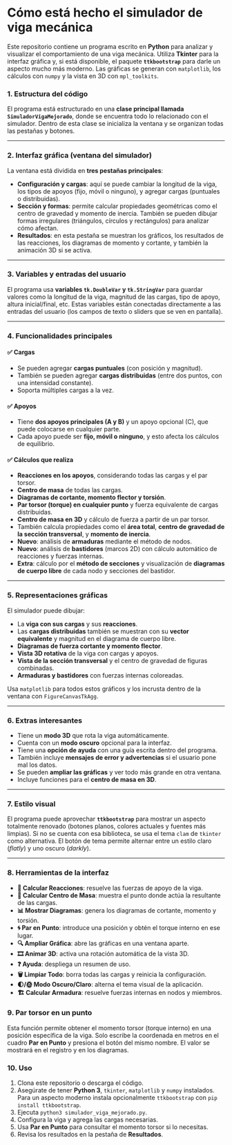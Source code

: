 
# Cómo está hecho el simulador de viga mecánica

Este repositorio contiene un programa escrito en **Python** para analizar y visualizar el comportamiento de una viga mecánica. Utiliza **Tkinter** para la interfaz gráfica y, si está disponible, el paquete **`ttkbootstrap`** para darle un aspecto mucho más moderno. Las gráficas se generan con `matplotlib`, los cálculos con `numpy` y la vista en 3D con `mpl_toolkits`.

### 1. Estructura del código

El programa está estructurado en una **clase principal llamada `SimuladorVigaMejorado`**, donde se encuentra todo lo relacionado con el simulador. Dentro de esta clase se inicializa la ventana y se organizan todas las pestañas y botones.

---

### 2. Interfaz gráfica (ventana del simulador)

La ventana está dividida en **tres pestañas principales**:

* **Configuración y cargas**: aquí se puede cambiar la longitud de la viga, los tipos de apoyos (fijo, móvil o ninguno), y agregar cargas (puntuales o distribuidas).
* **Sección y formas**: permite calcular propiedades geométricas como el centro de gravedad y momento de inercia. También se pueden dibujar formas irregulares (triángulos, círculos y rectángulos) para analizar cómo afectan.
* **Resultados**: en esta pestaña se muestran los gráficos, los resultados de las reacciones, los diagramas de momento y cortante, y también la animación 3D si se activa.

---

### 3. Variables y entradas del usuario

El programa usa **variables `tk.DoubleVar` y `tk.StringVar`** para guardar valores como la longitud de la viga, magnitud de las cargas, tipo de apoyo, altura inicial/final, etc. Estas variables están conectadas directamente a las entradas del usuario (los campos de texto o sliders que se ven en pantalla).

---

### 4. Funcionalidades principales

#### ✅ Cargas

* Se pueden agregar **cargas puntuales** (con posición y magnitud).
* También se pueden agregar **cargas distribuidas** (entre dos puntos, con una intensidad constante).
* Soporta múltiples cargas a la vez.

#### ✅ Apoyos

* Tiene **dos apoyos principales (A y B)** y un apoyo opcional (C), que puede colocarse en cualquier parte.
* Cada apoyo puede ser **fijo, móvil o ninguno**, y esto afecta los cálculos de equilibrio.

#### ✅ Cálculos que realiza

* **Reacciones en los apoyos**, considerando todas las cargas y el par torsor.
* **Centro de masa** de todas las cargas.
* **Diagramas de cortante, momento flector y torsión**.
* **Par torsor (torque) en cualquier punto** y fuerza equivalente de cargas distribuidas.
* **Centro de masa en 3D** y cálculo de fuerza a partir de un par torsor.
* También calcula propiedades como el **área total**, **centro de gravedad de la sección transversal**, y **momento de inercia**.
* **Nuevo**: análisis de **armaduras** mediante el método de nodos.
* **Nuevo**: análisis de **bastidores** (marcos 2D) con cálculo automático de reacciones y fuerzas internas.
* **Extra**: cálculo por el **método de secciones** y visualización de **diagramas de cuerpo libre** de cada nodo y secciones del bastidor.

---

### 5. Representaciones gráficas

El simulador puede dibujar:

* La **viga con sus cargas** y sus **reacciones**.
* Las **cargas distribuidas** también se muestran con su **vector equivalente** y magnitud en el diagrama de cuerpo libre.
* **Diagramas de fuerza cortante y momento flector**.
* **Vista 3D rotativa** de la viga con cargas y apoyos.
* **Vista de la sección transversal** y el centro de gravedad de figuras combinadas.
* **Armaduras y bastidores** con fuerzas internas coloreadas.

Usa `matplotlib` para todos estos gráficos y los incrusta dentro de la ventana con `FigureCanvasTkAgg`.

---

### 6. Extras interesantes

* Tiene un **modo 3D** que rota la viga automáticamente.
* Cuenta con un **modo oscuro** opcional para la interfaz.
* Tiene una **opción de ayuda** con una guía escrita dentro del programa.
* También incluye **mensajes de error y advertencias** si el usuario pone mal los datos.
* Se pueden **ampliar las gráficas** y ver todo más grande en otra ventana.
* Incluye funciones para el **centro de masa en 3D**.

---

### 7. Estilo visual

El programa puede aprovechar **`ttkbootstrap`** para mostrar un aspecto totalmente renovado (botones planos, colores actuales y fuentes más limpias). Si no se cuenta con esa biblioteca, se usa el tema `clam` de `tkinter` como alternativa.
El botón de tema permite alternar entre un estilo claro (*flatly*) y uno oscuro (*darkly*).

---

### 8. Herramientas de la interfaz

* **🧮 Calcular Reacciones**: resuelve las fuerzas de apoyo de la viga.
* **📍 Calcular Centro de Masa**: muestra el punto donde actúa la resultante de las cargas.
* **📊 Mostrar Diagramas**: genera los diagramas de cortante, momento y torsión.
* **🌀 Par en Punto**: introduce una posición y obtén el torque interno en ese lugar.
* **🔍 Ampliar Gráfica**: abre las gráficas en una ventana aparte.
* **🎞️ Animar 3D**: activa una rotación automática de la vista 3D.
* **❓ Ayuda**: despliega un resumen de uso.
* **🗑️ Limpiar Todo**: borra todas las cargas y reinicia la configuración.
* **🌓/🌞 Modo Oscuro/Claro**: alterna el tema visual de la aplicación.
* **🏗️ Calcular Armadura**: resuelve fuerzas internas en nodos y miembros.

### 9. Par torsor en un punto

Esta función permite obtener el momento torsor (torque interno) en una posición específica de la viga.
Solo escribe la coordenada en metros en el cuadro **Par en Punto** y presiona el botón del mismo nombre.
El valor se mostrará en el registro y en los diagramas.

### 10. Uso

1. Clona este repositorio o descarga el código.
2. Asegúrate de tener **Python 3**, `tkinter`, `matplotlib` y `numpy` instalados.
   Para un aspecto moderno instala opcionalmente `ttkbootstrap` con `pip install ttkbootstrap`.
3. Ejecuta `python3 simulador_viga_mejorado.py`.
4. Configura la viga y agrega las cargas necesarias.
5. Usa **Par en Punto** para consultar el momento torsor si lo necesitas.
6. Revisa los resultados en la pestaña de **Resultados**.
